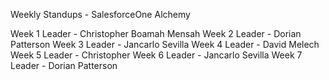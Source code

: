 Weekly Standups - SalesforceOne Alchemy 

Week 1 Leader - Christopher Boamah Mensah
Week 2 Leader - Dorian Patterson
Week 3 Leader - Jancarlo Sevilla
Week 4 Leader - David Melech
Week 5 Leader - Christopher
Week 6 Leader - Jancarlo Sevilla
Week 7 Leader - Dorian Patterson

